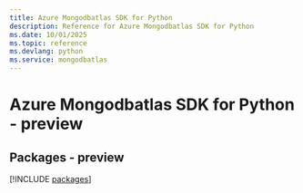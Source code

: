 ```yaml
---
title: Azure Mongodbatlas SDK for Python
description: Reference for Azure Mongodbatlas SDK for Python
ms.date: 10/01/2025
ms.topic: reference
ms.devlang: python
ms.service: mongodbatlas
---
```

# Azure Mongodbatlas SDK for Python - preview
## Packages - preview
[!INCLUDE [packages](mongodbatlas-index.md)]